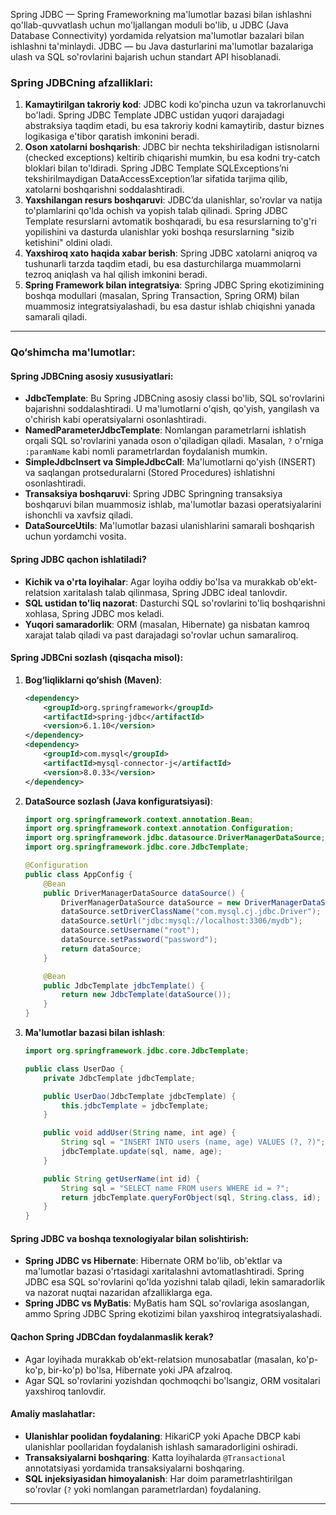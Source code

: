 Spring JDBC — Spring Frameworkning ma'lumotlar bazasi bilan ishlashni qo'llab-quvvatlash uchun mo'ljallangan moduli bo'lib, u JDBC (Java Database Connectivity) yordamida relyatsion ma'lumotlar bazalari bilan ishlashni ta'minlaydi. JDBC — bu Java dasturlarini ma'lumotlar bazalariga ulash va SQL so'rovlarini bajarish uchun standart API hisoblanadi.

### **Spring JDBCning afzalliklari:**
1. **Kamaytirilgan takroriy kod**: JDBC kodi ko'pincha uzun va takrorlanuvchi bo'ladi. Spring JDBC Template JDBC ustidan yuqori darajadagi abstraksiya taqdim etadi, bu esa takroriy kodni kamaytirib, dastur biznes logikasiga e'tibor qaratish imkonini beradi.
2. **Oson xatolarni boshqarish**: JDBC bir nechta tekshiriladigan istisnolarni (checked exceptions) keltirib chiqarishi mumkin, bu esa kodni try-catch bloklari bilan to'ldiradi. Spring JDBC Template SQLExceptions’ni tekshirilmaydigan DataAccessException’lar sifatida tarjima qilib, xatolarni boshqarishni soddalashtiradi.
3. **Yaxshilangan resurs boshqaruvi**: JDBC’da ulanishlar, so'rovlar va natija to'plamlarini qo'lda ochish va yopish talab qilinadi. Spring JDBC Template resurslarni avtomatik boshqaradi, bu esa resurslarning to'g'ri yopilishini va dasturda ulanishlar yoki boshqa resurslarning "sizib ketishini" oldini oladi.
4. **Yaxshiroq xato haqida xabar berish**: Spring JDBC xatolarni aniqroq va tushunarli tarzda taqdim etadi, bu esa dasturchilarga muammolarni tezroq aniqlash va hal qilish imkonini beradi.
5. **Spring Framework bilan integratsiya**: Spring JDBC Spring ekotizimining boshqa modullari (masalan, Spring Transaction, Spring ORM) bilan muammosiz integratsiyalashadi, bu esa dastur ishlab chiqishni yanada samarali qiladi.

---

### **Qo‘shimcha ma'lumotlar:**

#### **Spring JDBCning asosiy xususiyatlari:**
- **JdbcTemplate**: Bu Spring JDBCning asosiy classi bo'lib, SQL so'rovlarini bajarishni soddalashtiradi. U ma'lumotlarni o'qish, qo'yish, yangilash va o'chirish kabi operatsiyalarni osonlashtiradi.
- **NamedParameterJdbcTemplate**: Nomlangan parametrlarni ishlatish orqali SQL so'rovlarini yanada oson o'qiladigan qiladi. Masalan, `?` o'rniga `:paramName` kabi nomli parametrlardan foydalanish mumkin.
- **SimpleJdbcInsert va SimpleJdbcCall**: Ma'lumotlarni qo'yish (INSERT) va saqlangan protseduralarni (Stored Procedures) ishlatishni osonlashtiradi.
- **Transaksiya boshqaruvi**: Spring JDBC Springning transaksiya boshqaruvi bilan muammosiz ishlab, ma'lumotlar bazasi operatsiyalarini ishonchli va xavfsiz qiladi.
- **DataSourceUtils**: Ma'lumotlar bazasi ulanishlarini samarali boshqarish uchun yordamchi vosita.

#### **Spring JDBC qachon ishlatiladi?**
- **Kichik va o'rta loyihalar**: Agar loyiha oddiy bo'lsa va murakkab ob'ekt-relatsion xaritalash talab qilinmasa, Spring JDBC ideal tanlovdir.
- **SQL ustidan to'liq nazorat**: Dasturchi SQL so'rovlarini to'liq boshqarishni xohlasa, Spring JDBC mos keladi.
- **Yuqori samaradorlik**: ORM (masalan, Hibernate) ga nisbatan kamroq xarajat talab qiladi va past darajadagi so'rovlar uchun samaraliroq.

#### **Spring JDBCni sozlash (qisqacha misol):**
1. **Bog‘liqliklarni qo‘shish (Maven)**:
   ```xml
   <dependency>
       <groupId>org.springframework</groupId>
       <artifactId>spring-jdbc</artifactId>
       <version>6.1.10</version>
   </dependency>
   <dependency>
       <groupId>com.mysql</groupId>
       <artifactId>mysql-connector-j</artifactId>
       <version>8.0.33</version>
   </dependency>
   ```

2. **DataSource sozlash (Java konfiguratsiyasi)**:
   ```java
   import org.springframework.context.annotation.Bean;
   import org.springframework.context.annotation.Configuration;
   import org.springframework.jdbc.datasource.DriverManagerDataSource;
   import org.springframework.jdbc.core.JdbcTemplate;

   @Configuration
   public class AppConfig {
       @Bean
       public DriverManagerDataSource dataSource() {
           DriverManagerDataSource dataSource = new DriverManagerDataSource();
           dataSource.setDriverClassName("com.mysql.cj.jdbc.Driver");
           dataSource.setUrl("jdbc:mysql://localhost:3306/mydb");
           dataSource.setUsername("root");
           dataSource.setPassword("password");
           return dataSource;
       }

       @Bean
       public JdbcTemplate jdbcTemplate() {
           return new JdbcTemplate(dataSource());
       }
   }
   ```

3. **Ma'lumotlar bazasi bilan ishlash**:
   ```java
   import org.springframework.jdbc.core.JdbcTemplate;

   public class UserDao {
       private JdbcTemplate jdbcTemplate;

       public UserDao(JdbcTemplate jdbcTemplate) {
           this.jdbcTemplate = jdbcTemplate;
       }

       public void addUser(String name, int age) {
           String sql = "INSERT INTO users (name, age) VALUES (?, ?)";
           jdbcTemplate.update(sql, name, age);
       }

       public String getUserName(int id) {
           String sql = "SELECT name FROM users WHERE id = ?";
           return jdbcTemplate.queryForObject(sql, String.class, id);
       }
   }
   ```

#### **Spring JDBC va boshqa texnologiyalar bilan solishtirish:**
- **Spring JDBC vs Hibernate**: Hibernate ORM bo'lib, ob'ektlar va ma'lumotlar bazasi o'rtasidagi xaritalashni avtomatlashtiradi. Spring JDBC esa SQL so'rovlarini qo'lda yozishni talab qiladi, lekin samaradorlik va nazorat nuqtai nazaridan afzalliklarga ega.
- **Spring JDBC vs MyBatis**: MyBatis ham SQL so'rovlariga asoslangan, ammo Spring JDBC Spring ekotizimi bilan yaxshiroq integratsiyalashadi.

#### **Qachon Spring JDBCdan foydalanmaslik kerak?**
- Agar loyihada murakkab ob'ekt-relatsion munosabatlar (masalan, ko'p-ko'p, bir-ko'p) bo'lsa, Hibernate yoki JPA afzalroq.
- Agar SQL so'rovlarini yozishdan qochmoqchi bo'lsangiz, ORM vositalari yaxshiroq tanlovdir.

#### **Amaliy maslahatlar:**
- **Ulanishlar poolidan foydalaning**: HikariCP yoki Apache DBCP kabi ulanishlar poollaridan foydalanish ishlash samaradorligini oshiradi.
- **Transaksiyalarni boshqaring**: Katta loyihalarda `@Transactional` annotatsiyasi yordamida transaksiyalarni boshqaring.
- **SQL injeksiyasidan himoyalanish**: Har doim parametrlashtirilgan so'rovlar (`?` yoki nomlangan parametrlardan) foydalaning.

---
